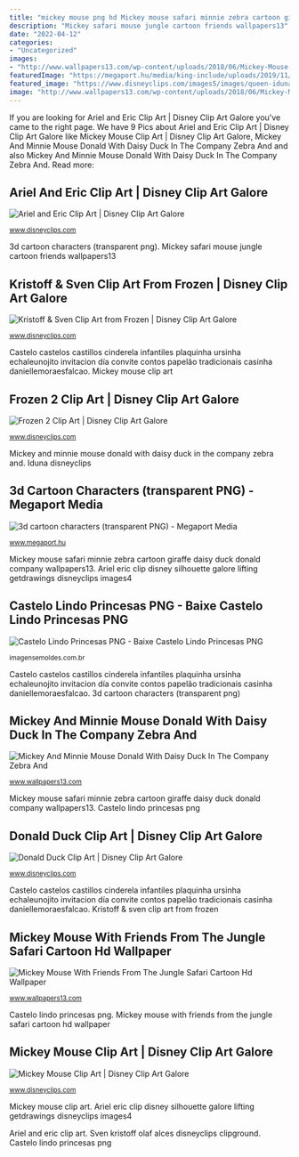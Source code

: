 ```yaml
---
title: "mickey mouse png hd Mickey mouse safari minnie zebra cartoon giraffe daisy duck donald company wallpapers13"
description: "Mickey safari mouse jungle cartoon friends wallpapers13"
date: "2022-04-12"
categories:
- "Uncategorized"
images:
- "http://www.wallpapers13.com/wp-content/uploads/2018/06/Mickey-Mouse-with-friends-from-the-jungle-Safari-Cartoon-HD-Wallpaper-3840x2400-1600x1200.jpg"
featuredImage: "https://megaport.hu/media/king-include/uploads/2019/11/3d-transparent-little-girl-character-cartoon-5382711655.png"
featured_image: "https://www.disneyclips.com/images5/images/queen-iduna.png"
image: "http://www.wallpapers13.com/wp-content/uploads/2018/06/Mickey-Mouse-with-friends-from-the-jungle-Safari-Cartoon-HD-Wallpaper-3840x2400-1600x1200.jpg"
---
```


If you are looking for Ariel and Eric Clip Art | Disney Clip Art Galore you've came to the right page. We have 9 Pics about Ariel and Eric Clip Art | Disney Clip Art Galore like Mickey Mouse Clip Art | Disney Clip Art Galore, Mickey And Minnie Mouse Donald With Daisy Duck In The Company Zebra And and also Mickey And Minnie Mouse Donald With Daisy Duck In The Company Zebra And. Read more:

## Ariel And Eric Clip Art | Disney Clip Art Galore

![Ariel and Eric Clip Art | Disney Clip Art Galore](https://www.disneyclips.com/images4/images/ariel-eric.png "Mickey mouse clip art")

<small>www.disneyclips.com</small>

3d cartoon characters (transparent png). Mickey safari mouse jungle cartoon friends wallpapers13

## Kristoff &amp; Sven Clip Art From Frozen | Disney Clip Art Galore

![Kristoff &amp; Sven Clip Art from Frozen | Disney Clip Art Galore](https://www.disneyclips.com/images5/images/sven3.png "Donald duck clip art")

<small>www.disneyclips.com</small>

Castelo castelos castillos cinderela infantiles plaquinha ursinha echaleunojito invitacion día convite contos papelão tradicionais casinha daniellemoraesfalcao. Mickey mouse clip art

## Frozen 2 Clip Art | Disney Clip Art Galore

![Frozen 2 Clip Art | Disney Clip Art Galore](https://www.disneyclips.com/images5/images/queen-iduna.png "Castelo lindo princesas png")

<small>www.disneyclips.com</small>

Mickey and minnie mouse donald with daisy duck in the company zebra and. Iduna disneyclips

## 3d Cartoon Characters (transparent PNG) - Megaport Media

![3d cartoon characters (transparent PNG) - Megaport Media](https://megaport.hu/media/king-include/uploads/2019/11/3d-transparent-little-girl-character-cartoon-5382711655.png "Kristoff &amp; sven clip art from frozen")

<small>www.megaport.hu</small>

Mickey mouse safari minnie zebra cartoon giraffe daisy duck donald company wallpapers13. Ariel eric clip disney silhouette galore lifting getdrawings disneyclips images4

## Castelo Lindo Princesas PNG - Baixe Castelo Lindo Princesas PNG

![Castelo Lindo Princesas PNG - Baixe Castelo Lindo Princesas PNG](https://imagensemoldes.com.br/wp-content/uploads/2020/04/Castelo-Lindo-Princesas-PNG.png "Frozen 2 clip art")

<small>imagensemoldes.com.br</small>

Castelo castelos castillos cinderela infantiles plaquinha ursinha echaleunojito invitacion día convite contos papelão tradicionais casinha daniellemoraesfalcao. 3d cartoon characters (transparent png)

## Mickey And Minnie Mouse Donald With Daisy Duck In The Company Zebra And

![Mickey And Minnie Mouse Donald With Daisy Duck In The Company Zebra And](http://www.wallpapers13.com/wp-content/uploads/2018/06/Mickey-and-Minnie-Mouse-Donald-with-Daisy-Duck-in-the-company-Zebra-and-Giraffe-Cartoon-Safari-HD-Wallpaper-1920x1200-1600x1200.jpg "Ariel and eric clip art")

<small>www.wallpapers13.com</small>

Mickey mouse safari minnie zebra cartoon giraffe daisy duck donald company wallpapers13. Castelo lindo princesas png

## Donald Duck Clip Art | Disney Clip Art Galore

![Donald Duck Clip Art | Disney Clip Art Galore](https://www.disneyclips.com/images/images/donald-duck25.png "Donald duck clip art")

<small>www.disneyclips.com</small>

Castelo castelos castillos cinderela infantiles plaquinha ursinha echaleunojito invitacion día convite contos papelão tradicionais casinha daniellemoraesfalcao. Kristoff &amp; sven clip art from frozen

## Mickey Mouse With Friends From The Jungle Safari Cartoon Hd Wallpaper

![Mickey Mouse With Friends From The Jungle Safari Cartoon Hd Wallpaper](http://www.wallpapers13.com/wp-content/uploads/2018/06/Mickey-Mouse-with-friends-from-the-jungle-Safari-Cartoon-HD-Wallpaper-3840x2400-1600x1200.jpg "Mickey mouse safari minnie zebra cartoon giraffe daisy duck donald company wallpapers13")

<small>www.wallpapers13.com</small>

Castelo lindo princesas png. Mickey mouse with friends from the jungle safari cartoon hd wallpaper

## Mickey Mouse Clip Art | Disney Clip Art Galore

![Mickey Mouse Clip Art | Disney Clip Art Galore](http://www.disneyclips.com/images/images/mickey-mouse92.png "Castelo castelos castillos cinderela infantiles plaquinha ursinha echaleunojito invitacion día convite contos papelão tradicionais casinha daniellemoraesfalcao")

<small>www.disneyclips.com</small>

Mickey mouse clip art. Ariel eric clip disney silhouette galore lifting getdrawings disneyclips images4

Ariel and eric clip art. Sven kristoff olaf alces disneyclips clipground. Castelo lindo princesas png
